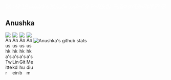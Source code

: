 ![Hello](Hello.gif)
## Anushka

<a href="https://twitter.com/anushka4120">
  <img align="left" alt="Anushka's Twitter" width="22px" src="https://cdn.jsdelivr.net/npm/simple-icons@v3/icons/twitter.svg" />
</a>
<a href="https://www.linkedin.com/in/anushka-055b3a169/">
  <img align="left" alt="Anushka's Linkdein" width="22px" src="https://cdn.jsdelivr.net/npm/simple-icons@v3/icons/linkedin.svg" />
</a>
<a href="https://github.com/Anushka-shukla">
  <img align="left" alt="Anushka's Github" width="22px" src="https://cdn.jsdelivr.net/npm/simple-icons@v3/icons/github.svg" />
</a>
<a href="https://medium.com/@shuklaannushka">
  <img align="left" alt="Anushka's Medium" width="22px" src="https://cdn.jsdelivr.net/npm/simple-icons@3/icons/medium.svg" />
</a>

<br/>

<a href="https://github.com/Anushka-shukla">
 <img align="left" src="https://github-readme-stats.vercel.app/api?username=Anushka-shukla&show_icons=true&theme=light&line_height=27" alt="Anushka's github stats"/>
</a>



